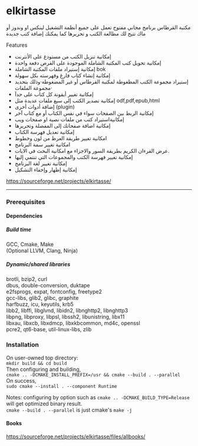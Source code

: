 # elkirtasse
مكتبة القرطاس برنامج مجاني مفتوح تعمل على جميع أنظمة التشغيل لينكس او وندوز أو ماك تتيح لك مطالعة الكتب و تحريرها كما يمكنك إضافة كتب جديدة

Features
* إمكانية تنزيل الكتب من مستودع على الأنترنت
* إمكانية تحويل كتب المكتبة الشاملة الموجودة على القرص دفعة واحدة
* إمكانية إستيراد ملفات المكتبة الشاملة bok
* إمكانية إنشاء كتاب فارغ وفهرسته بكل سهولة
* إستيراد مجموعة الكتب المظغوطة لمكتبة القرطاس أو غير المضغوطة·وذلك بتحديد مجموعة الملفات·
* إمكانية تغيير أيقونة كل كتاب على حدآ
* إمكانية تصدير الكتب إلى سيغ ملفات عديدة مثل odf,pdf,epub,html
* إضافة أدوات أخرى (plugin)
* إمكانية الربط بين الصفحات سواء في نفس الكتاب أو مع كتاب آخر
* إمكانيةاستيراد كتب من ملفات نصية او صفحات ويب
* إمكانية اضافة صفحاتك إلى المفضلة وتحريرها
* إمكانية تعديل فهرسة الكتاب
* امكانية تغيير طريقة العرظ من لون وخطوط
* امكانية تغيير سمة البرنامج
* عرض القرءان الكريم بطريقة السور والاجزاء مع امكانية البحث في الايات.
* إمكانية تغيير فهرسة الكتب والمجموعات التي تنتمي إليها
* إمكانية تغيير لغة البرنامج
* إمكانية إظهار وإخفاء التشكيل


https://sourceforge.net/projects/elkirtasse/

_______________________________________________________________________________________________________________________________________________
### Prerequisites  
#### Dependencies   
##### Build time   
GCC, Cmake, Make   
(Optional LLVM, Clang, Ninja)
##### Dynamic/shared libraries   
brotli, bzip2, curl   
dbus, double-conversion, duktape   
e2fsprogs, expat, fontconfig, freetype2   
gcc-libs, glib2, glibc, graphite   
harfbuzz, icu, keyutils, krb5   
libb2, libffi, libglvnd, libidn2, libnghttp2, libnghttp3   
libpng, libproxy, libpsl, libssh2, libunistring, libx11   
libxau, libxcb, libxdmcp, libxkbcommon, md4c, openssl   
pcre2, qt6-base, util-linux-libs, zlib   

### Installation  
On user-owned top directory:   
`mkdir build && cd build`   
Then configuring and building,   
`cmake .. -DCMAKE_INSTALL_PREFIX=/usr && cmake --build . --parallel`   
On success,   
`sudo cmake --install . --component Runtime`   

Notes:
configuring by option such as
`cmake .. -DCMAKE_BUILD_TYPE=Release` 
will get optimized binary result.   
`cmake --build . --parallel` is just cmake's `make -j`   

#### Books   
https://sourceforge.net/projects/elkirtasse/files/allbooks/   


